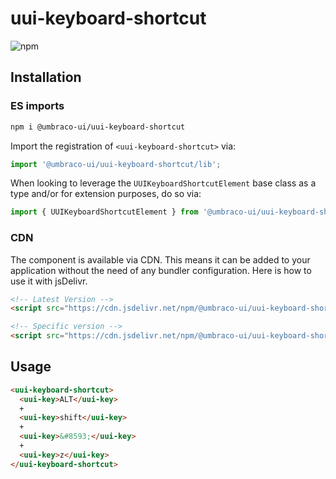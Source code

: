 # uui-keyboard-shortcut

![npm](https://img.shields.io/npm/v/@umbraco-ui/uui-keyboard-shortcut?logoColor=%231B264F)

## Installation

### ES imports

```zsh
npm i @umbraco-ui/uui-keyboard-shortcut
```

Import the registration of `<uui-keyboard-shortcut>` via:

```javascript
import '@umbraco-ui/uui-keyboard-shortcut/lib';
```

When looking to leverage the `UUIKeyboardShortcutElement` base class as a type and/or for extension purposes, do so via:

```javascript
import { UUIKeyboardShortcutElement } from '@umbraco-ui/uui-keyboard-shortcut/lib/uui-keyboard-shortcut.element';
```

### CDN

The component is available via CDN. This means it can be added to your application without the need of any bundler configuration. Here is how to use it with jsDelivr.

```html
<!-- Latest Version -->
<script src="https://cdn.jsdelivr.net/npm/@umbraco-ui/uui-keyboard-shortcut@latest/dist/uui-keyboard-shortcut.min.js"></script>

<!-- Specific version -->
<script src="https://cdn.jsdelivr.net/npm/@umbraco-ui/uui-keyboard-shortcut@X.X.X/dist/uui-keyboard-shortcut.min.js"></script>
```

## Usage

```html
<uui-keyboard-shortcut>
  <uui-key>ALT</uui-key>
  +
  <uui-key>shift</uui-key>
  +
  <uui-key>&#8593;</uui-key>
  +
  <uui-key>z</uui-key>
</uui-keyboard-shortcut>
```
